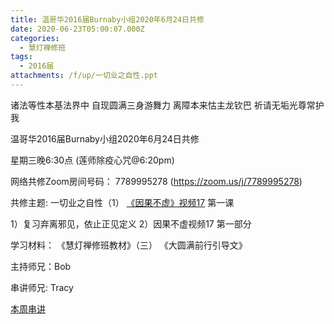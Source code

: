 ```yaml
---
title: 温哥华2016届Burnaby小组2020年6月24日共修
date: 2020-06-23T05:00:07.000Z
categories:
  - 慧灯禅修班
tags:
  - 2016届
attachments: /f/up/一切业之自性.ppt
---
```

诸法等性本基法界中 自现圆满三身游舞力 离障本来怙主龙钦巴 祈请无垢光尊常护我

温哥华2016届Burnaby小组2020年6月24日共修 

星期三晚6:30点 (莲师除疫心咒@6:20pm)

网络共修Zoom房间号码： 7789995278 (<https://zoom.us/j/7789995278>)

共修主题: 一切业之自性（1）
[《因果不虚》视频17](https://www.youtube.com/watch?v=_th35i6Z2e4) 第一课

1）复习弃离邪见，依止正见定义
2）因果不虚视频17 第一部分


学习材料：
《慧灯禅修班教材》（三）
《大圆满前行引导文》

主持师兄：Bob

串讲师兄: Tracy

[本周串讲](http://huidengchanxiu.net/hdv/f/up/一切业之自性.ppt)